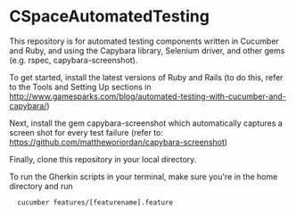 # CSpaceAutomatedTesting
This repository is for automated testing components written in Cucumber and Ruby, and using the Capybara library, Selenium driver, and other gems (e.g. rspec, capybara-screenshot).

To get started, install the latest versions of Ruby and Rails (to do this, refer to the Tools and Setting Up sections in http://www.gamesparks.com/blog/automated-testing-with-cucumber-and-capybara/)

Next, install the gem capybara-screenshot which automatically captures a screen shot for every test failure (refer to: https://github.com/mattheworiordan/capybara-screenshot) 

Finally, clone this repository in your local directory.

To run the Gherkin scripts in your terminal, make sure you're in the home directory and run
      
      cucumber features/[featurename].feature


